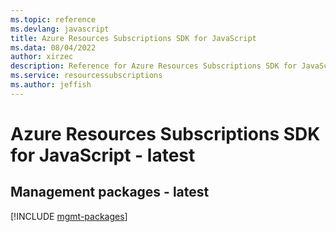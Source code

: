 ```yaml
---
ms.topic: reference
ms.devlang: javascript
title: Azure Resources Subscriptions SDK for JavaScript
ms.data: 08/04/2022
author: xirzec
description: Reference for Azure Resources Subscriptions SDK for JavaScript
ms.service: resourcessubscriptions
ms.author: jeffish
---
```

# Azure Resources Subscriptions SDK for JavaScript - latest

## Management packages - latest
[!INCLUDE [mgmt-packages](resources-subscriptions-mgmt-index.md)]